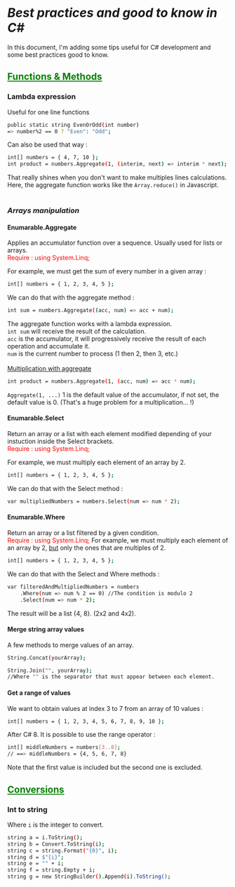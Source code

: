 # ***Best practices and good to know in C#***
In this document, I'm adding some tips useful for C# development and some best practices good to know. 

## <span style="color: green"><u>**Functions & Methods**</u></span>

### **Lambda expression** 
Useful for one line functions </br>
```bash
public static string EvenOrOdd(int number)
=> number%2 == 0 ? "Even": "Odd";
```


Can also be used that way : </br>
```bash
int[] numbers = { 4, 7, 10 };
int product = numbers.Aggregate(1, (interim, next) => interim * next); 
```
That really shines when you don't want to make multiples lines calculations. Here, the aggregate function works like the `Array.reduce()` in Javascript.
</br><br>

### ***Arrays manipulation*** 

#### **Enumarable.Aggregate**

Applies an accumulator function over a sequence. Usually used for lists or arrays.<br>
<span style="color: red">Require : using System.Linq;</span>


For example, we must get the sum of every number in a given array :
```bash
int[] numbers = { 1, 2, 3, 4, 5 };
```
We can do that with the aggregate method :
```bash
int sum = numbers.Aggregate((acc, num) => acc + num);
```
The aggregate function works with a lambda expression.<br>
`int sum` will receive the result of the calculation.<br>
`acc` is the accumulator, it will progressively receive the result of each operation and accumulate it.<br>
`num` is the current number to process (1 then 2, then 3, etc.)
<br>
<br> <u>Multiplication with aggregate</u><br>
```bash
int product = numbers.Aggregate(1, (acc, num) => acc * num);
```
`Aggregate(1, ...)` 1 is the default value of the accumulator, if not set, the default value is 0. (That's a huge problem for a multiplication... !)

#### **Enumarable.Select**
Return an array or a list with each element modified depending of your instuction inside the Select brackets.<br>
<span style="color: red">Require : using System.Linq;</span>

For example, we must multiply each element of an array by 2.
```bash
int[] numbers = { 1, 2, 3, 4, 5 };
```
We can do that with the Select method :
```bash
var multipliedNumbers = numbers.Select(num => num * 2);
```

#### **Enumarable.Where**
Return an array or a list filtered by a given condition.<br>
<span style="color: red">Require : using System.Linq;</span>
For example, we must multiply each element of an array by 2, <u>but</u> only the ones that are multiples of 2.
```bash
int[] numbers = { 1, 2, 3, 4, 5 };
```
We can do that with the Select and Where methods :
```bash
var filteredAndMultipliedNumbers = numbers
    .Where(num => num % 2 == 0) //The condition is modulo 2
    .Select(num => num * 2);
```
The result will be a list {4, 8}. (2x2 and 4x2).

#### **Merge string array values**
A few methods to merge values of an array.<br>
```bash
String.Concat(yourArray);
```
```bash
String.Join("", yourArray); 
//Where "" is the separator that must appear between each element.
```

#### **Get a range of values**
We want to obtain values at index 3 to 7 from an array of 10 values :
```bash
int[] numbers = { 1, 2, 3, 4, 5, 6, 7, 8, 9, 10 };
```
After C# 8. It is possible to use the range operator :
```bash
int[] middleNumbers = numbers[3..8];
// ==> middleNumbers = {4, 5, 6, 7, 8}
```
Note that the first value is included but the second one is excluded.
<br>

## <span style="color: green"><u>**Conversions**</u></span>

### **Int to string**
Where `i` is the integer to convert.
```bash
string a = i.ToString();
string b = Convert.ToString(i);
string c = string.Format("{0}", i);
string d = $"{i}";
string e = "" + i;
string f = string.Empty + i;
string g = new StringBuilder().Append(i).ToString();
```